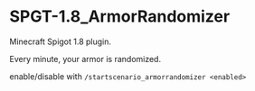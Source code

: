 # SPGT-1.8_ArmorRandomizer

Minecraft Spigot 1.8 plugin. 

Every minute, your armor is randomized. 

enable/disable with `/startscenario_armorrandomizer <enabled>`

